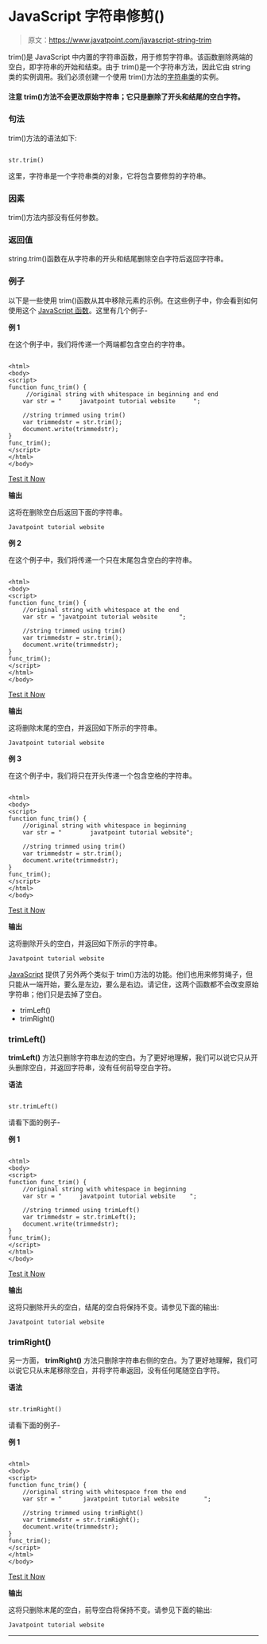 # JavaScript 字符串修剪()

> 原文：<https://www.javatpoint.com/javascript-string-trim>

trim()是 JavaScript 中内置的字符串函数，用于修剪字符串。该函数删除两端的空白，即字符串的开始和结束。由于 trim()是一个字符串方法，因此它由 string 类的实例调用。我们必须创建一个使用 trim()方法的[字符串类](https://www.javatpoint.com/javascript-string)的实例。

#### 注意 trim()方法不会更改原始字符串；它只是删除了开头和结尾的空白字符。

### 句法

trim()方法的语法如下:

```

str.trim()

```

这里，字符串是一个字符串类的对象，它将包含要修剪的字符串。

### 因素

trim()方法内部没有任何参数。

### 返回值

string.trim()函数在从字符串的开头和结尾删除空白字符后返回字符串。

### 例子

以下是一些使用 trim()函数从其中移除元素的示例。在这些例子中，你会看到如何使用这个 [JavaScript 函数](https://www.javatpoint.com/javascript-function)。这里有几个例子-

**例 1**

在这个例子中，我们将传递一个两端都包含空白的字符串。

```

<html>
<body>
<script> 
function func_trim() { 
     //original string with whitespace in beginning and end
    var str = "     javatpoint tutorial website     "; 

    //string trimmed using trim()
    var trimmedstr = str.trim(); 
    document.write(trimmedstr);  
} 
func_trim(); 
</script>
</html>
</body>

```

[Test it Now](https://www.javatpoint.com/oprweb/test.jsp?filename=javascript-string-trim1)

**输出**

这将在删除空白后返回下面的字符串。

```
Javatpoint tutorial website

```

**例 2**

在这个例子中，我们将传递一个只在末尾包含空白的字符串。

```

<html>
<body>
<script> 
function func_trim() { 
    //original string with whitespace at the end
    var str = "javatpoint tutorial website      "; 

    //string trimmed using trim()
    var trimmedstr = str.trim(); 
    document.write(trimmedstr);  
} 
func_trim(); 
</script>
</html>
</body>

```

[Test it Now](https://www.javatpoint.com/oprweb/test.jsp?filename=javascript-string-trim2)

**输出**

这将删除末尾的空白，并返回如下所示的字符串。

```
Javatpoint tutorial website

```

**例 3**

在这个例子中，我们将只在开头传递一个包含空格的字符串。

```

<html>
<body>
<script> 
function func_trim() {
    //original string with whitespace in beginning 
    var str = "        javatpoint tutorial website"; 

    //string trimmed using trim()
    var trimmedstr = str.trim(); 
    document.write(trimmedstr);  
} 
func_trim(); 
</script>
</html>
</body>

```

[Test it Now](https://www.javatpoint.com/oprweb/test.jsp?filename=javascript-string-trim3)

**输出**

这将删除开头的空白，并返回如下所示的字符串。

```
Javatpoint tutorial website

```

[JavaScript](https://www.javatpoint.com/javascript-tutorial) 提供了另外两个类似于 trim()方法的功能。他们也用来修剪绳子，但只能从一端开始，要么是左边，要么是右边。请记住，这两个函数都不会改变原始字符串；他们只是去掉了空白。

*   trimLeft()
*   trimRight()

### trimLeft()

**trimLeft()** 方法只删除字符串左边的空白。为了更好地理解，我们可以说它只从开头删除空白，并返回字符串，没有任何前导空白字符。

**语法**

```

str.trimLeft()

```

请看下面的例子-

**例 1**

```

<html>
<body>
<script> 
function func_trim() {
    //original string with whitespace in beginning 
    var str = "     javatpoint tutorial website    "; 

    //string trimmed using trimLeft()
    var trimmedstr = str.trimLeft(); 
    document.write(trimmedstr);  
} 
func_trim(); 
</script>
</html>
</body>

```

[Test it Now](https://www.javatpoint.com/oprweb/test.jsp?filename=javascript-string-trim4)

**输出**

这将只删除开头的空白，结尾的空白将保持不变。请参见下面的输出:

```
Javatpoint tutorial website

```

### trimRight()

另一方面， **trimRight()** 方法只删除字符串右侧的空白。为了更好地理解，我们可以说它只从末尾移除空白，并将字符串返回，没有任何尾随空白字符。

**语法**

```

str.trimRight()

```

请看下面的例子-

**例 1**

```

<html>
<body>
<script> 
function func_trim() {
    //original string with whitespace from the end 
    var str = "      javatpoint tutorial website       "; 

    //string trimmed using trimRight()
    var trimmedstr = str.trimRight(); 
    document.write(trimmedstr);  
} 
func_trim(); 
</script>
</html>
</body>

```

[Test it Now](https://www.javatpoint.com/oprweb/test.jsp?filename=javascript-string-trim5)

**输出**

这将只删除末尾的空白，前导空白将保持不变。请参见下面的输出:

```
Javatpoint tutorial website

```

* * *